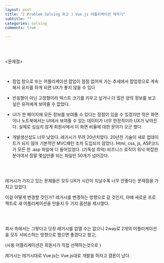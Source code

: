 ```yaml
---
layout: post
title: "[ Problem Solving 회고 ] Vue.js 어플리케이션 제작기"
subtitle: ""
categories: solving
comments: true

---
```






<br>

<br>

<문제점>

<br>

- 팝업 창으로 뜨는 어플리케이션
  팝업이 점점 없어져 가는 추세에서 팝업창으로 계속해서 유지를 하게 되면 UX가 좋지 않을 수 있다

  

- 반응형이 아닌 고정형이라 텍스트 크기를 키우고 싶거나 더 많은 양의 정보를 보고 싶은 유저에게 보여줄 수 없었다.

  

- UI가 한 페이지에 모든 정보를 보여줄 수 있다는 장점이 있을 수 있겠지만 작은 화면이나 노트북에서는 UI에서 보여줄 수 있는 데이터가 너무 한정적이라 UX가 낮아진다. 실제로 심심치 않게 회원사에서 이 화면 비율에 대한 문의가 오곤 했다.



- 개발생산성도 너무 낮았다. 레거시가 무려 20년치였다.
  20년전 기술이 새로 업데이트가 되지 않아 기본적인 MVC패턴 조차 도입되지 않았다. Html, css, js, ASP코드가 모든 한 .asp 파일에 다 들어있었다. (가독성 최악)
  비즈니스 로직이 워낙 복잡한 분야여서 정말 몇십만줄 되는 파일만 50개가 넘어갔다.

<br>

<br>

레거시가 가지고 있는 문제들은 모두 UX가 시간이 지날수록 너무 안좋다는 문제점을 가지고 있었다.

이걸 어떻게 변경할 것인가? 레거시를 변경하는 방향으로 갈 것인지, 아예 새로운 프로젝트로 새 어플리케이션을 만들지 두 가지 옵션을 제시했다.

<br>

<br>

회사 측에서는 그렇다고 당장 레거시를 없앨 수는 없으니 2way로 2개의 어플리케이션을 모두 서비스하는 방향으로 했으면 좋겠다고 했고,

(사용 어플리케이션은 회원사가 직접 선택하는것으로 )

레거시는 레거시대로 Vue.js는 Vue.js대로 개발을 하자고 결론이 났다.

<br>

<br>

<br>

<br>

<br>

<br>
